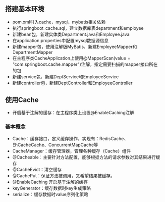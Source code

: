#

## 搭建基本环境

* pom.xml引入cache，mysql，mybatis相关依赖
* 执行springboot_cache.sql，建立数据库表department和employee
* 新建bean包，新建实体类Department.java和Employee.java
* 在application.properties中配置mysql数据源信息
* 新建mapper包，使用注解版MyBatis，新建EmployeeMapper和DepartmentMapper
* 在主程序类CacheApplication上使用@MapperScan(value = "com.springboot.cache.mapper")注解，指定需要扫描的mapper接口所在的包
* 新建service包，新建DeptService和EmployeeService
* 新建controller包，新建DeptController和EmployeeController

## 使用Cache

* 开启基于注解的缓存：在主程序类上设置@EnableCaching注解

### 基本概念

* Cache：缓存接口，定义缓存操作，实现有：RedisCache、EhCacheCache、ConcurrentMapCache等
* CacheManager：缓存管理器，管理各种缓存（Cache）组件
* @Cacheable：主要针对方法配置，能够根据方法的请求参数对其结果进行缓存
* @CacheEvict：清空缓存
* @CachePut：保证方法被调用，又希望结果被缓存。
* @EnableCaching 开启基于注解的缓存
* keyGenerator：缓存数据时key生成策略
* serialize：缓存数据时value序列化策略